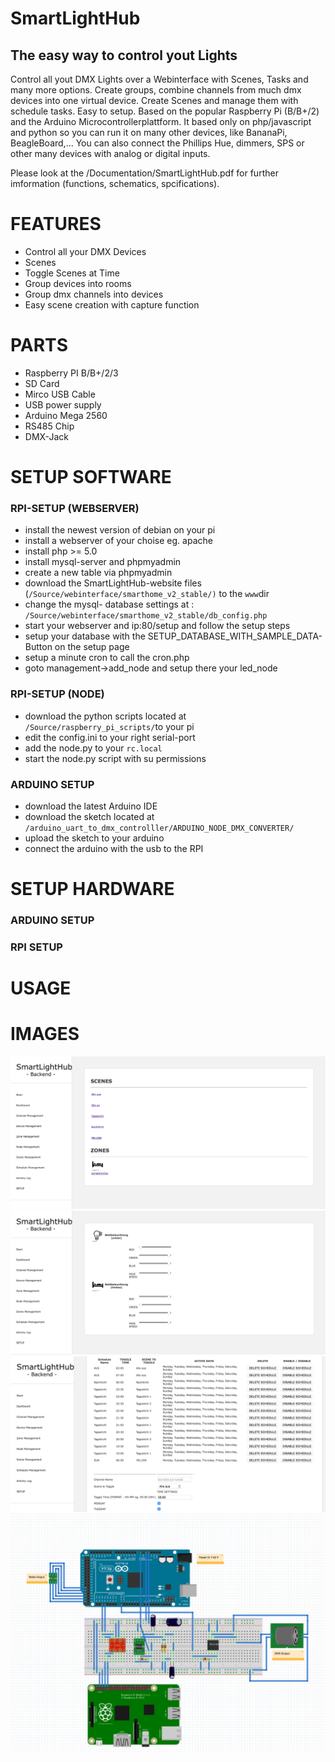 # SmartLightHub
## The easy way to control yout Lights
 Control all yout DMX Lights over a Webinterface with Scenes, Tasks and many more options.
 Create groups, combine channels from much dmx devices into one virtual device. Create Scenes and manage them with schedule tasks. Easy to setup.
Based on the popular Raspberry Pi (B/B+/2) and the Arduino Microcontrollerplattform.
It based only on php/javascript and python so you can run it on many other devices, like BananaPi, BeagleBoard,... You can also connect the Phillips Hue, dimmers, SPS or other many devices with analog or digital inputs.

 
 Please look at the /Documentation/SmartLightHub.pdf for further imformation (functions, schematics, spcifications).

# FEATURES
* Control all your DMX Devices
* Scenes
* Toggle Scenes at Time
* Group devices into rooms
* Group dmx channels into devices
* Easy scene creation with capture function

# PARTS
* Raspberry PI B/B+/2/3
* SD Card
* Mirco USB Cable
* USB power supply
* Arduino Mega 2560
* RS485 Chip
* DMX-Jack

# SETUP SOFTWARE
### RPI-SETUP (WEBSERVER)
* install the newest version of debian on your pi
* install a webserver of your choise eg. apache
* install php >= 5.0
* install mysql-server and phpmyadmin
* create a new table via phpmyadmin
* download the SmartLightHub-website files (`/Source/webinterface/smarthome_v2_stable/)` to the `www`dir
* change the mysql- database settings at : `/Source/webinterface/smarthome_v2_stable/db_config.php`
* start your webserver and ip:80/setup and follow the setup steps
* setup your database with the SETUP_DATABASE_WITH_SAMPLE_DATA-Button on the setup page
* setup a minute cron to call the cron.php
* goto management->add_node and setup there your led_node

### RPI-SETUP (NODE)
* download the python scripts located at `/Source/raspberry_pi_scripts/`to your pi
* edit the config.ini to your right serial-port
* add the node.py to your `rc.local`
* start the node.py script with su permissions

### ARDUINO SETUP
* download the latest Arduino IDE
* download the sketch located at `/arduino_uart_to_dmx_controlller/ARDUINO_NODE_DMX_CONVERTER/`
* upload the sketch to your arduino
* connect the arduino with the usb to the RPI

# SETUP HARDWARE
### ARDUINO SETUP

### RPI SETUP

# USAGE



# IMAGES
![Gopher image](Documentation/webinterface_screenshots_v2/smarthome_start.png)
![Gopher image](/Documentation/webinterface_screenshots_v2/smarthome_dashboard.png)
![Gopher image](Documentation/webinterface_screenshots_v2/smarthome_schedule.png)
![Gopher image](SRC/node_schematic.png)
